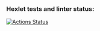 ### Hexlet tests and linter status:
[![Actions Status](https://github.com/diramiraz/qa-engineer-project-85/actions/workflows/hexlet-check.yml/badge.svg)](https://github.com/diramiraz/qa-engineer-project-85/actions)